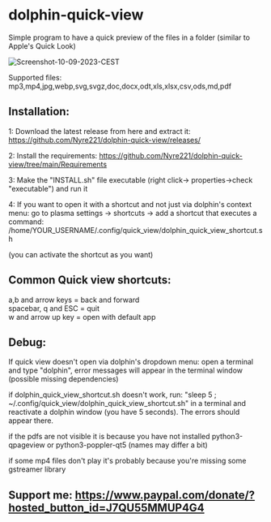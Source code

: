 # dolphin-quick-view

Simple program to have a quick preview of the files in a folder (similar to Apple's Quick Look)

![Screenshot-10-09-2023-CEST](https://github.com/Nyre221/dolphin-quick-view/assets/104171042/38bfe4e8-80da-4634-98d9-00a0f2a8c1ad)

Supported files: mp3,mp4,jpg,webp,svg,svgz,doc,docx,odt,xls,xlsx,csv,ods,md,pdf

## Installation:
1: Download the latest release from here and extract it: https://github.com/Nyre221/dolphin-quick-view/releases/

2: Install the requirements: https://github.com/Nyre221/dolphin-quick-view/tree/main/Requirements

3: Make the "INSTALL.sh" file executable (right click-> properties->check "executable") and run it

4: If you want to open it with a shortcut and not just via dolphin's context menu:
go to plasma settings -> shortcuts -> add a shortcut that executes a command: /home/YOUR_USERNAME/.config/quick_view/dolphin_quick_view_shortcut.sh 

(you can activate the shortcut as you want)


## Common Quick view shortcuts:

a,b and arrow keys = back and forward  
spacebar, q and ESC = quit  
w and arrow up key = open with default app  


## Debug:
If quick view doesn't open via dolphin's dropdown menu:
open a terminal and type "dolphin", error messages will appear in the terminal window (possible missing dependencies)

if dolphin_quick_view_shortcut.sh doesn't work, run: "sleep 5 ; ~/.config/quick_view/dolphin_quick_view_shortcut.sh" in a terminal and reactivate a dolphin window (you have 5 seconds).
The errors should appear there.

if the pdfs are not visible it is because you have not installed python3-qpageview or python3-poppler-qt5 (names may differ a bit)

if some mp4 files don't play it's probably because you're missing some gstreamer library



## Support me: https://www.paypal.com/donate/?hosted_button_id=J7QU55MMUP4G4
